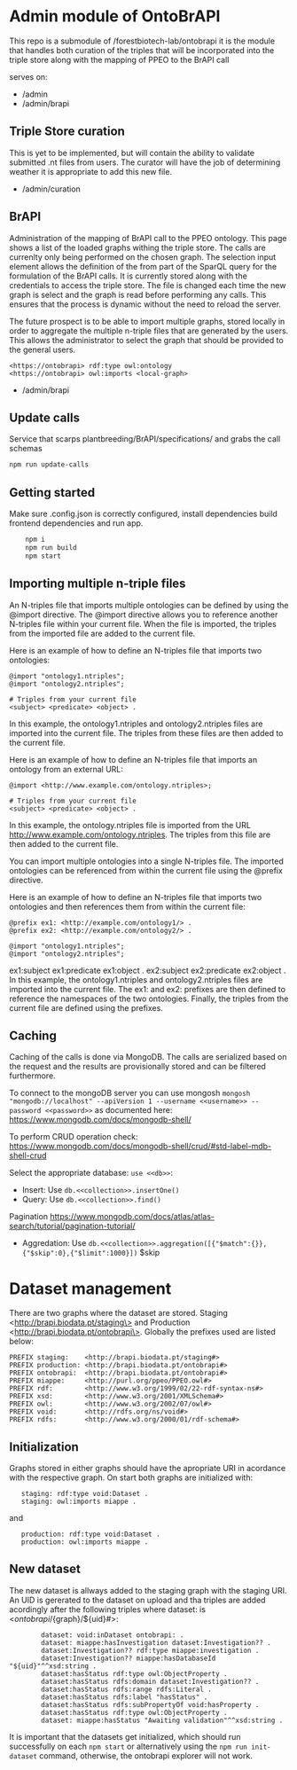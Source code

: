 # Admin module of OntoBrAPI
This repo is a submodule of /forestbiotech-lab/ontobrapi it is the module that handles both curation of the triples that will be incorporated into the triple store along with the mapping of PPEO to the BrAPI call

serves on:
- /admin
- /admin/brapi

## Triple Store curation
This is yet to be implemented, but will contain the ability to validate submitted .nt files from users. The curator will have the job of determining weather it is appropriate to add this new file. 
- /admin/curation

## BrAPI 
Administration of the mapping of BrAPI call to the PPEO ontology. This page shows a list of the loaded graphs withing the triple store. The calls are currenlty only being performed on the chosen graph. The selection input element allows the definition of the from part of the SparQL query for the formulation of the BrAPI calls. It is currently stored along with the credentials to access the triple store. The file is changed each time the new graph is select and the graph is read before performing any calls. This ensures that the process is dynamic without the need to reload the server. 

The future prospect is to be able to import multiple graphs, stored locally in order to aggregate the multiple n-triple files that are generated by the users. This allows the administrator to select the graph that should be provided to the general users.

```owl 
<https://ontobrapi> rdf:type owl:ontology
<https://ontobrapi> owl:imports <local-graph>
```

- /admin/brapi

## Update calls
Service that scarps plantbreeding/BrAPI/specifications/ and grabs the call schemas

```bash
npm run update-calls
```


## Getting started
Make sure .config.json is correctly configured, install dependencies build frontend dependencies and run app.
```bash
    npm i
    npm run build
    npm start
```

## Importing multiple n-triple files

An N-triples file that imports multiple ontologies can be defined by using the @import directive. The @import directive allows you to reference another N-triples file within your current file. When the file is imported, the triples from the imported file are added to the current file.

Here is an example of how to define an N-triples file that imports two ontologies:

```owl
@import "ontology1.ntriples";
@import "ontology2.ntriples";

# Triples from your current file
<subject> <predicate> <object> .
```

In this example, the ontology1.ntriples and ontology2.ntriples files are imported into the current file. The triples from these files are then added to the current file.

Here is an example of how to define an N-triples file that imports an ontology from an external URL:

```owl
@import <http://www.example.com/ontology.ntriples>;

# Triples from your current file
<subject> <predicate> <object> .
```

In this example, the ontology.ntriples file is imported from the URL http://www.example.com/ontology.ntriples. The triples from this file are then added to the current file.

You can import multiple ontologies into a single N-triples file. The imported ontologies can be referenced from within the current file using the @prefix directive.

Here is an example of how to define an N-triples file that imports two ontologies and then references them from within the current file:

```owl
@prefix ex1: <http://example.com/ontology1/> .
@prefix ex2: <http://example.com/ontology2/> .

@import "ontology1.ntriples";
@import "ontology2.ntriples";
```

ex1:subject ex1:predicate ex1:object .
ex2:subject ex2:predicate ex2:object .
In this example, the ontology1.ntriples and ontology2.ntriples files are imported into the current file. The ex1: and ex2: prefixes are then defined to reference the namespaces of the two ontologies. Finally, the triples from the current file are defined using the prefixes.


## Caching
Caching of the calls is done via MongoDB. The calls are serialized based on the request and the results are provisionally stored and can be filtered furthermore. 

To connect to the mongoDB server you can use mongosh `mongosh "mongodb://localhost" --apiVersion 1 --username <<username>> --password <<password>>`  as documented here: https://www.mongodb.com/docs/mongodb-shell/ 

To perform CRUD operation check: https://www.mongodb.com/docs/mongodb-shell/crud/#std-label-mdb-shell-crud

Select the appropriate database: `use <<db>>`:

- Insert: Use `db.<<collection>>.insertOne()`
- Query: Use `db.<<collection>>.find()`

Pagination
https://www.mongodb.com/docs/atlas/atlas-search/tutorial/pagination-tutorial/

- Aggredation: Use `db.<<collection>>.aggregation([{"$match":{}},{"$skip":0},{"$limit":1000}])` $skip



# Dataset management

There are two graphs where the dataset are stored. Staging \<http://brapi.biodata.pt/staging\> and Production \<http://brapi.biodata.pt/ontobrapi\>. Globally the prefixes used are listed below:
``` sparql
PREFIX staging:    <http://brapi.biodata.pt/staging#>
PREFIX production: <http://brapi.biodata.pt/ontobrapi#>
PREFIX ontobrapi:  <http://brapi.biodata.pt/ontobrapi#>
PREFIX miappe:     <http://purl.org/ppeo/PPEO.owl#>
PREFIX rdf:        <http://www.w3.org/1999/02/22-rdf-syntax-ns#>
PREFIX xsd:        <http://www.w3.org/2001/XMLSchema#>
PREFIX owl:        <http://www.w3.org/2002/07/owl#>
PREFIX void:       <http://rdfs.org/ns/void#>
PREFIX rdfs:       <http://www.w3.org/2000/01/rdf-schema#>
````
## Initialization 
Graphs stored in either graphs should have the apropriate URI in acordance with the respective graph. On start both graphs are initialized with: 

``` sparql
   staging: rdf:type void:Dataset .
   staging: owl:imports miappe .
```

and 

``` sparql
   production: rdf:type void:Dataset .
   production: owl:imports miappe .
```

## New dataset 
The new dataset is allways added to the staging graph with the staging URI. An UID is gererated to the dataset on upload and tha triples are added acordingly after the following triples where dataset: is \<${ontobrapi}/${graph}/${uid}#\>:
``` sparql
        dataset: void:inDataset ontobrapi: .
        dataset: miappe:hasInvestigation dataset:Investigation?? .
        dataset:Investigation?? rdf:type miappe:investigation .
        dataset:Investigation?? miappe:hasDatabaseId "${uid}"^^xsd:string .
        dataset:hasStatus rdf:type owl:ObjectProperty .
        dataset:hasStatus rdfs:domain dataset:Investigation?? .
        dataset:hasStatus rdfs:range rdfs:Literal .
        dataset:hasStatus rdfs:label "hasStatus" .
        dataset:hasStatus rdfs:subPropertyOf void:hasProperty .
        dataset:hasStatus rdf:type owl:ObjectProperty .
        dataset: miappe:hasStatus "Awaiting validation"^^xsd:string .
```

It is important that the datasets get initialized, which should run successfully on each `npm start` or alternatively using the `npm run init-dataset` command, otherwise, the ontobrapi explorer will not work. 


